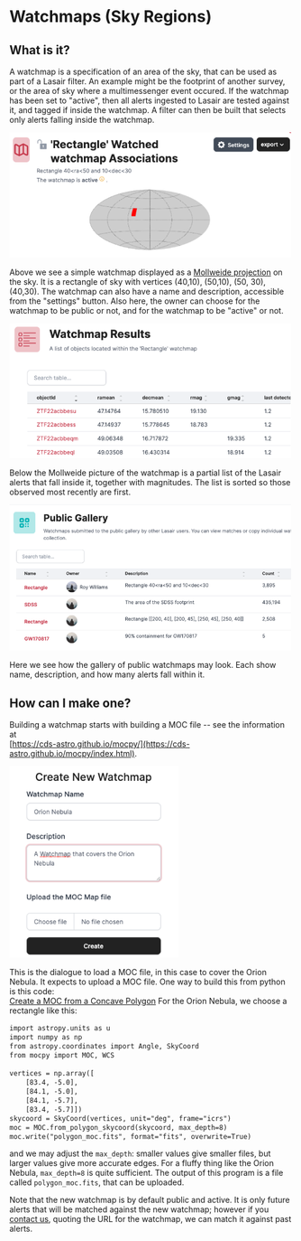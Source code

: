 # Watchmaps (Sky Regions)

## What is it?

A watchmap is a specification of an area of the sky, that can be used as part of a Lasair filter.
An example might be the footprint of another survey, or the area of sky where a multimessenger 
event occured. If the watchmap has been set to "active", then all alerts ingested to Lasair are tested 
against it, and tagged if inside the watchmap. A filter can then be built that selects only
alerts falling inside the watchmap.

<img src="../_images/watchmap/mollweide.png" width="500px"/>

Above we see a simple watchmap displayed as a 
[Mollweide projection](https://en.wikipedia.org/wiki/Mollweide_projection)
on the sky. It is a rectangle of sky with vertices (40,10), (50,10), (50, 30), (40,30).
The watchmap can also have a name and description, accessible from the "settings" button. 
Also here, the owner can choose for the watchmap to be public or not, 
and for the watchmap to be "active" or not.

<img src="../_images/watchmap/results.png" width="500px"/>

Below the Mollweide picture of the watchmap is a partial list of the Lasair alerts that fall inside it,
together with magnitudes. The list is sorted so those observed most recently are first.

<img src="../_images/watchmap/public.png" width="500px"/>

Here we see how the gallery of public watchmaps may look. Each show name, description, 
and how many alerts fall within it.

## How can I make one?

Building a watchmap starts with building a MOC file -- see the information at <br/>
[https://cds-astro.github.io/mocpy/](https://cds-astro.github.io/mocpy/index.html).


<img src="../_images/watchmap/create.png" width="300px"/>

This is the dialogue to load a MOC file, in this case to cover the Orion Nebula. 
It expects to upload a MOC file.
One way to build this from python is this code:<br/>
[Create a MOC from a Concave Polygon](https://cds-astro.github.io/mocpy/examples/user_documentation.html#create-a-moc-from-a-concave-polygon)
For the Orion Nebula, we choose a rectangle like this:
```
import astropy.units as u
import numpy as np
from astropy.coordinates import Angle, SkyCoord
from mocpy import MOC, WCS

vertices = np.array([
    [83.4, -5.0],
    [84.1, -5.0],
    [84.1, -5.7],
    [83.4, -5.7]])
skycoord = SkyCoord(vertices, unit="deg", frame="icrs")
moc = MOC.from_polygon_skycoord(skycoord, max_depth=8)
moc.write("polygon_moc.fits", format="fits", overwrite=True)
```
and we may adjust the `max_depth`: smaller values give smaller files, but larger values 
give more accurate edges. For a fluffy thing like the Orion Nebula, `max_depth=8` is quite
sufficient. The output of this program is a file called `polygon_moc.fits`, that can be uploaded.

Note that the new watchmap is by default public and active. 
It is only future alerts that will be matched against the new watchmap; however if you 
[contact us](../more_info/contact.html), quoting the URL for the watchmap, we can 
match it against past alerts.
